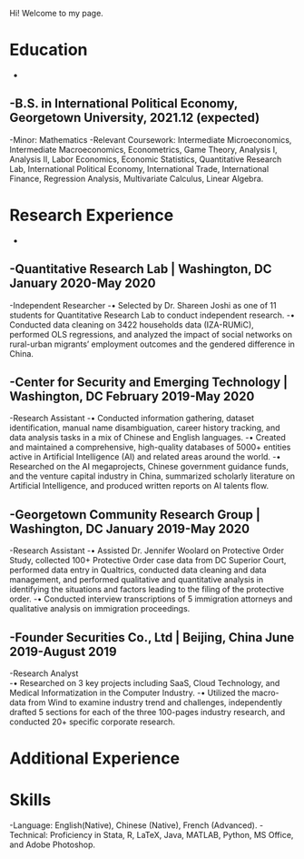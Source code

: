 Hi! Welcome to my page.

Education
======
-
-B.S. in International Political Economy, Georgetown University, 2021.12 (expected)
-
-Minor: Mathematics
-Relevant Coursework: Intermediate Microeconomics, Intermediate Macroeconomics, Econometrics, Game Theory, Analysis I, Analysis II, Labor Economics, Economic Statistics, Quantitative Research Lab, International Political Economy, International Trade, International Finance, Regression Analysis, Multivariate Calculus, Linear Algebra.

Research Experience
======
-
-Quantitative Research Lab | Washington, DC	                                             January 2020-May 2020
-
-Independent Researcher
-•	Selected by Dr. Shareen Joshi as one of 11 students for Quantitative Research Lab to conduct independent research.
-•	Conducted data cleaning on 3422 households data (IZA-RUMiC), performed OLS regressions, and analyzed the impact of social networks on rural-urban migrants’ employment outcomes and the gendered difference in China.

-Center for Security and Emerging Technology | Washington, DC	                           February 2019-May 2020
-
-Research Assistant
-•	Conducted information gathering, dataset identification, manual name disambiguation, career history tracking, and data analysis tasks in a mix of Chinese and English languages. 
-•	Created and maintained a comprehensive, high-quality databases of 5000+ entities active in Artificial Intelligence (AI) and related areas around the world.
-•	Researched on the AI megaprojects, Chinese government guidance funds, and the venture capital industry in China, summarized scholarly literature on Artificial Intelligence, and produced written reports on AI talents flow.

-Georgetown Community Research Group | Washington, DC	                                    January 2019-May 2020
-
-Research Assistant
-•	Assisted Dr. Jennifer Woolard on Protective Order Study, collected 100+ Protective Order case data from DC Superior Court, performed data entry in Qualtrics, conducted data cleaning and data management, and performed qualitative and quantitative analysis in identifying the situations and factors leading to the filing of the protective order.
-•	Conducted interview transcriptions of 5 immigration attorneys and qualitative analysis on immigration proceedings.

-Founder Securities Co., Ltd | Beijing, China                                              June 2019-August 2019
-
-Research Analyst                     
-•	Researched on 3 key projects including SaaS, Cloud Technology, and Medical Informatization in the Computer Industry.
-•	Utilized the macro-data from Wind to examine industry trend and challenges, independently drafted 5 sections for each of the three 100-pages industry research, and conducted 20+ specific corporate research.

Additional Experience
======


Skills
======
-Language: English(Native), Chinese (Native), French (Advanced).
-Technical: Proficiency in Stata, R, LaTeX, Java, MATLAB, Python, MS Office, and Adobe Photoshop.


